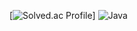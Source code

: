 [![Solved.ac Profile](http://mazassumnida.wtf/api/v2/generate_badge?boj=wkdgusrb3)]
<img alt="Java" src ="https://img.shields.io/badge/Java-007396.svg?&style=for-the-badge&logo=Java&logoColor=white"/>
